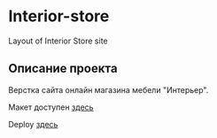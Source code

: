 # Interior-store
Layout of Interior Store site

## Описание проекта

Верстка сайта онлайн магазина мебели "Интерьер".

Макет доступен [здесь](https://www.figma.com/file/a2FWc3uhEKgzNwG6RP4ty7/Online-store-website-(Community)-(Copy)?node-id=196%3A425&t=E8ltTeRgx6XOFksP-0)

Deploy [здесь](https://my-first-furniture-shop.000webhostapp.com/)
